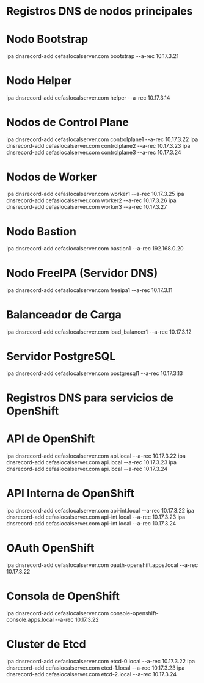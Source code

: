 # Registros DNS de nodos principales

# Nodo Bootstrap
ipa dnsrecord-add cefaslocalserver.com bootstrap --a-rec 10.17.3.21

# Nodo Helper
ipa dnsrecord-add cefaslocalserver.com helper --a-rec 10.17.3.14

# Nodos de Control Plane
ipa dnsrecord-add cefaslocalserver.com controlplane1 --a-rec 10.17.3.22
ipa dnsrecord-add cefaslocalserver.com controlplane2 --a-rec 10.17.3.23
ipa dnsrecord-add cefaslocalserver.com controlplane3 --a-rec 10.17.3.24

# Nodos de Worker
ipa dnsrecord-add cefaslocalserver.com worker1 --a-rec 10.17.3.25
ipa dnsrecord-add cefaslocalserver.com worker2 --a-rec 10.17.3.26
ipa dnsrecord-add cefaslocalserver.com worker3 --a-rec 10.17.3.27

# Nodo Bastion
ipa dnsrecord-add cefaslocalserver.com bastion1 --a-rec 192.168.0.20

# Nodo FreeIPA (Servidor DNS)
ipa dnsrecord-add cefaslocalserver.com freeipa1 --a-rec 10.17.3.11

# Balanceador de Carga
ipa dnsrecord-add cefaslocalserver.com load_balancer1 --a-rec 10.17.3.12

# Servidor PostgreSQL
ipa dnsrecord-add cefaslocalserver.com postgresql1 --a-rec 10.17.3.13

# Registros DNS para servicios de OpenShift

# API de OpenShift
ipa dnsrecord-add cefaslocalserver.com api.local --a-rec 10.17.3.22
ipa dnsrecord-add cefaslocalserver.com api.local --a-rec 10.17.3.23
ipa dnsrecord-add cefaslocalserver.com api.local --a-rec 10.17.3.24

# API Interna de OpenShift
ipa dnsrecord-add cefaslocalserver.com api-int.local --a-rec 10.17.3.22
ipa dnsrecord-add cefaslocalserver.com api-int.local --a-rec 10.17.3.23
ipa dnsrecord-add cefaslocalserver.com api-int.local --a-rec 10.17.3.24

# OAuth OpenShift
ipa dnsrecord-add cefaslocalserver.com oauth-openshift.apps.local --a-rec 10.17.3.22

# Consola de OpenShift
ipa dnsrecord-add cefaslocalserver.com console-openshift-console.apps.local --a-rec 10.17.3.22

# Cluster de Etcd
ipa dnsrecord-add cefaslocalserver.com etcd-0.local --a-rec 10.17.3.22
ipa dnsrecord-add cefaslocalserver.com etcd-1.local --a-rec 10.17.3.23
ipa dnsrecord-add cefaslocalserver.com etcd-2.local --a-rec 10.17.3.24
